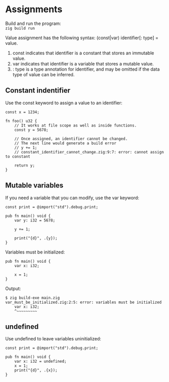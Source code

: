 # Assignments

Build and run the program:</br>
`zig build run`

Value assignment has the following syntax: (const|var) identifier[: type] = value.

<ol>
<li> const indicates that identifier is a constant that stores an immutable value.</li>
<li> var indicates that identifier is a variable that stores a mutable value.</li>
<li> : type is a type annotation for identifier, and may be omitted if the data type of value can be inferred.</li>
</ol>

## Constant indentifier

Use the const keyword to assign a value to an identifier:

```
const x = 1234;

fn foo() u32 {
    // It works at file scope as well as inside functions.
    const y = 5678;

    // Once assigned, an identifier cannot be changed.
    // The next line would generate a build error
    // y += 1;
    // constant_identifier_cannot_change.zig:9:7: error: cannot assign to constant

    return y;
}
```

## Mutable variables

If you need a variable that you can modify, use the var keyword:

```
const print = @import("std").debug.print;

pub fn main() void {
    var y: i32 = 5678;

    y += 1;

    print("{d}", .{y});
}
```

Variables must be initialized:
```
pub fn main() void {
    var x: i32;

    x = 1;
}
```
Output:
```
$ zig build-exe main.zig
var_must_be_initialized.zig:2:5: error: variables must be initialized
    var x: i32;
    ^~~~~~~~~~
```


## undefined

Use undefined to leave variables uninitialized:

```
const print = @import("std").debug.print;

pub fn main() void {
    var x: i32 = undefined;
    x = 1;
    print("{d}", .{x});
}
```